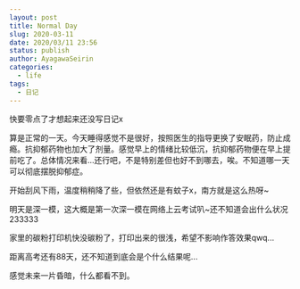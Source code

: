 ```yaml
---
layout: post
title: Normal Day
slug: 2020-03-11
date: 2020/03/11 23:56
status: publish
author: AyagawaSeirin
categories: 
  - life
tags: 
  - 日记
---
```


快要零点了才想起来还没写日记x

算是正常的一天。今天睡得感觉不是很好，按照医生的指导更换了安眠药，防止成瘾。抗抑郁药物也加大了剂量。感觉早上的情绪比较低沉，抗抑郁药物便在早上提前吃了。总体情况来看...还行吧，不是特别差但也好不到哪去，唉。不知道哪一天可以彻底摆脱抑郁症。

开始刮风下雨，温度稍稍降了些，但依然还是有蚊子x，南方就是这么热呀~

明天是深一模，这大概是第一次深一模在网络上云考试叭~还不知道会出什么状况233333

家里的碳粉打印机快没碳粉了，打印出来的很浅，希望不影响作答效果qwq...

距离高考还有88天，还不知道到底会是个什么结果呢...

感觉未来一片昏暗，什么都看不到。